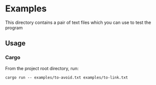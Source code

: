 # Examples
This directory contains a pair of text files which you can use to test the program

## Usage
### Cargo
From the project root directory, run:

`cargo run -- examples/to-avoid.txt examples/to-link.txt`
